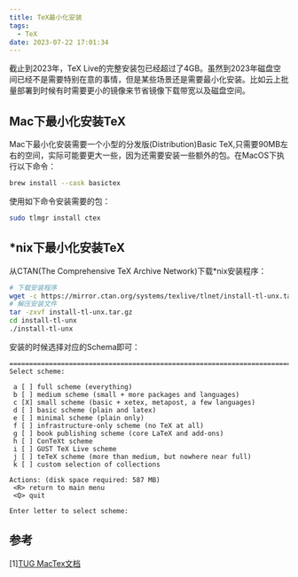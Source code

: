 ```yaml
---
title: TeX最小化安装
tags:
  - TeX
date: 2023-07-22 17:01:34
---
```



截止到2023年，TeX Live的完整安装包已经超过了4GB。虽然到2023年磁盘空间已经不是需要特别在意的事情，但是某些场景还是需要最小化安装。比如云上批量部署到时候有时需要更小的镜像来节省镜像下载带宽以及磁盘空间。

## Mac下最小化安装TeX

Mac下最小化安装需要一个小型的分发版(Distribution)Basic TeX,只需要90MB左右的空间，实际可能要更大一些，因为还需要安装一些额外的包。在MacOS下执行以下命令：

```Bash
brew install --cask basictex
```

使用如下命令安装需要的包：

```Bash
sudo tlmgr install ctex
```

## *nix下最小化安装TeX

从CTAN(The Comprehensive TeX Archive Network)下载*nix安装程序：

```Bash
# 下载安装程序
wget -c https://mirror.ctan.org/systems/texlive/tlnet/install-tl-unx.tar.gz
# 解压安装文件
tar -zxvf install-tl-unx.tar.gz
cd install-tl-unx
./install-tl-unx
```

安装的时候选择对应的Schema即可：


```
===============================================================================
Select scheme:

 a [ ] full scheme (everything)
 b [ ] medium scheme (small + more packages and languages)
 c [X] small scheme (basic + xetex, metapost, a few languages)
 d [ ] basic scheme (plain and latex)
 e [ ] minimal scheme (plain only)
 f [ ] infrastructure-only scheme (no TeX at all)
 g [ ] book publishing scheme (core LaTeX and add-ons)
 h [ ] ConTeXt scheme
 i [ ] GUST TeX Live scheme
 j [ ] teTeX scheme (more than medium, but nowhere near full)
 k [ ] custom selection of collections

Actions: (disk space required: 587 MB)
 <R> return to main menu
 <Q> quit

Enter letter to select scheme:
```

## 参考

[1][TUG MacTex文档](https://www.tug.org/mactex/morepackages.html)
